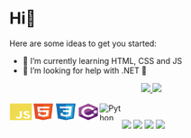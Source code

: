# Hi👋

Here are some ideas to get you started:


- 🌱 I’m currently learning HTML, CSS and JS
- 🤔 I’m looking for help with .NET 🤣

<div align="center">
  <a href="https://github.com/Glrmfranco">
  <img height="180em" src="https://github-readme-stats.vercel.app/api?username=Glrmfranco&show_icons=true&theme=dracula&include_all_commits=true&count_private=true"/>
  <img height="180em" src="https://github-readme-stats.vercel.app/api/top-langs/?username=Glrmfranco&layout=compact&langs_count=7&theme=dracula"/>
</div>  
<div style="display: inline_block"><br>
  <img align="left" alt="Js" height="30" width="40" src="https://raw.githubusercontent.com/devicons/devicon/master/icons/javascript/javascript-plain.svg">  
  <img align="left" alt="HTML" height="30" width="40" src="https://raw.githubusercontent.com/devicons/devicon/master/icons/html5/html5-original.svg">
  <img align="left" alt="CSS" height="30" width="40" src="https://raw.githubusercontent.com/devicons/devicon/master/icons/css3/css3-original.svg">
  <img align="left" alt="Csharp" height="30" width="40" src="https://raw.githubusercontent.com/devicons/devicon/master/icons/csharp/csharp-original.svg">
  <img align="left" alt="Python" height="30" width="40" src="https://cdn.jsdelivr.net/gh/devicons/devicon/icons/dotnetcore/dotnetcore-original.svg" />
</div>
  
  
  ##

<div> 
  <a href="https://www.youtube.com/channel/UCPYmtetDKx01OK6Vvuc79OQ" target="_blank"><img src="https://img.shields.io/badge/YouTube-FF0000?style=for-the-badge&logo=youtube&logoColor=white" target="_blank"></a>
  <a href="https://www.instagram.com/glrm1/" target="_blank"><img src="https://img.shields.io/badge/-Instagram-%23E4405F?style=for-the-badge&logo=instagram&logoColor=white" target="_blank"></a>
 	   <a href = "mailto:glrmfranco@gmail.com"><img src="https://img.shields.io/badge/-Gmail-%23333?style=for-the-badge&logo=gmail&logoColor=white" target="_blank"></a>
  <a href="https://www.linkedin.com/in/guilherme-franco-8ba489a4/" target="_blank"><img src="https://img.shields.io/badge/-LinkedIn-%230077B5?style=for-the-badge&logo=linkedin&logoColor=white" target="_blank"></a> 
</div>
